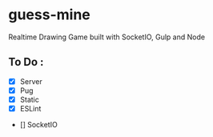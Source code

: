# guess-mine

Realtime Drawing Game built with SocketIO, Gulp and Node

## To Do :

- [x] Server
- [x] Pug
- [x] Static
- [x] ESLint
- [] SocketIO
